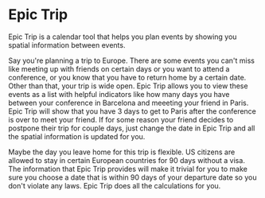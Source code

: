 # Epic Trip

Epic Trip is a calendar tool that helps you plan events by showing you spatial information between events.

Say you're planning a trip to Europe. There are some events you can't miss like meeting up with friends on certain days or you want to attend a conference, or you know that you have to return home by a certain date. Other than that, your trip is wide open. Epic Trip allows you to view these events as a list with helpful indicators like how many days you have between your conference in Barcelona and meeeting your friend in Paris. Epic Trip will show that you have 3 days to get to Paris after the conference is over to meet your friend. If for some reason your friend decides to postpone their trip for couple days, just change the date in Epic Trip and all the spatial information is updated for you.

Maybe the day you leave home for this trip is flexible. US citizens are allowed to stay in certain European countries for 90 days without a visa. The information that Epic Trip provides will make it trivial for you to make sure you choose a date that is within 90 days of your departure date so you don't violate any laws. Epic Trip does all the calculations for you.
